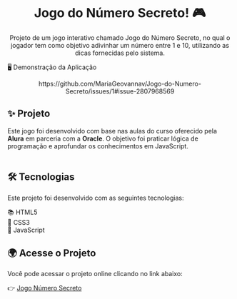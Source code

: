 <h1 align="center">Jogo do Número Secreto! 🎮</h1>

<p align="center">
Projeto de um jogo interativo chamado Jogo do Número Secreto, no qual o jogador tem como objetivo adivinhar um número entre 1 e 10, utilizando as dicas fornecidas pelo sistema.
</p>

🖥️ Demonstração da Aplicação
<div align="center">
  https://github.com/MariaGeovannav/Jogo-do-Numero-Secreto/issues/1#issue-2807968569
</div>


## ✨ Projeto

Este jogo foi desenvolvido com base nas aulas do curso oferecido pela **Alura** em parceria com a **Oracle**. O objetivo foi praticar lógica de programação e aprofundar os conhecimentos em JavaScript.
&nbsp;  
&nbsp;


## 🛠 Tecnologias

Este projeto foi desenvolvido com as seguintes tecnologias:  

📚 HTML5  
🎨 CSS3  
📜 JavaScript  



## 🌍 Acesse o Projeto

Você pode acessar o projeto online clicando no link abaixo:

👉 [Jogo Número Secreto](https://jogo-do-numero-secreto-gmnw15dec-mariageovannavs-projects.vercel.app/)
&nbsp;  
&nbsp;  
